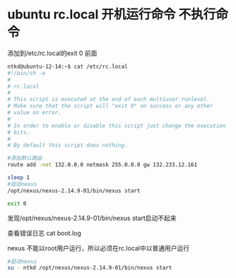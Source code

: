 # ubuntu rc.local  开机运行命令  不执行命令

 添加到/etc/rc.local的exit 0 前面 

```bash
ntkd@ubuntu-12-14:~$ cat /etc/rc.local 
#!/bin/sh -e
#
# rc.local
#
# This script is executed at the end of each multiuser runlevel.
# Make sure that the script will "exit 0" on success or any other
# value on error.
#
# In order to enable or disable this script just change the execution
# bits.
#
# By default this script does nothing.

#添加默认路由
route add -net 132.0.0.0 netmask 255.0.0.0 gw 132.233.12.161

sleep 1
#启动nexus
/opt/nexus/nexus-2.14.9-01/bin/nexus start

exit 0

```

 发现/opt/nexus/nexus-2.14.9-01/bin/nexus start启动不起来 

 查看错误日志 cat boot.log﻿

 nexus 不能以root用户运行，所以必须在rc.local中以普通用户运行 

```bash
#启动nexus
su - ntkd /opt/nexus/nexus-2.14.9-01/bin/nexus start
```

